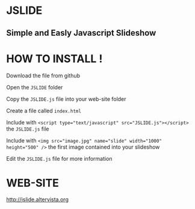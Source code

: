 # JSLIDE

Simple and Easly Javascript Slideshow 
-----------------------------------------------------------------------

# HOW TO INSTALL !

Download the file from github

Open the `JSLIDE` folder 

Copy the `JSLIDE.js` file into your web-site folder

Create a file called `index.html`

Include with `<script type="text/javascript" src="JSLIDE.js"></script>` the `JSLIDE.js` file

Include with `<img src="image.jpg" name="slide" width="1000" height="500" />` the first image contained into your slideshow

Edit the `JSLIDE.js` file for more information

# WEB-SITE

http://jslide.altervista.org
